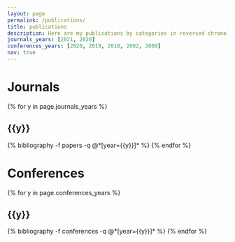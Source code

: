```yaml
---
layout: page
permalink: /publications/
title: publications
description: Here are my publications by categories in reversed chronological order.
journals_years: [2021, 2020]
conferences_years: [2020, 2019, 2018, 2002, 2000]
nav: true
---
```


<div class="publications">

<H1>Journals</H1>

{% for y in page.journals_years %}
  <h2 class="year">{{y}}</h2>
  {% bibliography -f papers -q @*[year={{y}}]* %}
{% endfor %}

<H1>Conferences</H1>

{% for y in page.conferences_years %}
  <h2 class="year">{{y}}</h2>
  {% bibliography -f conferences -q @*[year={{y}}]* %}
{% endfor %}

</div>